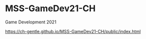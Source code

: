 # MSS-GameDev21-CH
Game Development 2021



https://ch-gentle.github.io/MSS-GameDev21-CH/public/index.html
